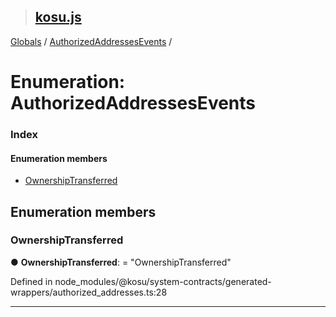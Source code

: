 > ## [kosu.js](../README.md)

[Globals](../globals.md) / [AuthorizedAddressesEvents](authorizedaddressesevents.md) /

# Enumeration: AuthorizedAddressesEvents

### Index

#### Enumeration members

* [OwnershipTransferred](authorizedaddressesevents.md#ownershiptransferred)

## Enumeration members

###  OwnershipTransferred

● **OwnershipTransferred**: = "OwnershipTransferred"

Defined in node_modules/@kosu/system-contracts/generated-wrappers/authorized_addresses.ts:28

___
